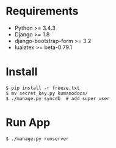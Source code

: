 # Requirements

- Python >= 3.4.3
- Django >= 1.8
- django-bootstrap-form >= 3.2
- lualatex >= beta-0.79.1

# Install

```
$ pip install -r freeze.txt
$ mv secret_key.py kumanodocs/
$ ./manage.py syncdb  # add super user
```

# Run App

```
$ ./manage.py runserver
```
